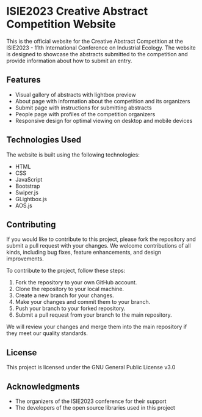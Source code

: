 # ISIE2023 Creative Abstract Competition Website

This is the official website for the Creative Abstract Competition at the ISIE2023 - 11th International Conference on Industrial Ecology. 
The website is designed to showcase the abstracts submitted to the competition and provide information about how to submit an entry.

## Features

- Visual gallery of abstracts with lightbox preview
- About page with information about the competition and its organizers
- Submit page with instructions for submitting abstracts
- People page with profiles of the competition organizers
- Responsive design for optimal viewing on desktop and mobile devices

## Technologies Used

The website is built using the following technologies:

- HTML
- CSS
- JavaScript
- Bootstrap
- Swiper.js
- GLightbox.js
- AOS.js

## Contributing

If you would like to contribute to this project, please fork the repository and submit a pull request with your changes. We welcome contributions of all kinds, including bug fixes, feature enhancements, and design improvements.

To contribute to the project, follow these steps:

1. Fork the repository to your own GitHub account.
2. Clone the repository to your local machine.
3. Create a new branch for your changes.
4. Make your changes and commit them to your branch.
5. Push your branch to your forked repository.
6. Submit a pull request from your branch to the main repository.

We will review your changes and merge them into the main repository if they meet our quality standards.

## License

This project is licensed under the GNU General Public License v3.0

## Acknowledgments

- The organizers of the ISIE2023 conference for their support
- The developers of the open source libraries used in this project